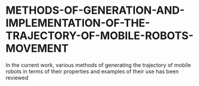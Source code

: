 # METHODS-OF-GENERATION-AND-IMPLEMENTATION-OF-THE-TRAJECTORY-OF-MOBILE-ROBOTS-MOVEMENT
In the current work, various methods of generating the trajectory of mobile robots in terms of their properties and examples of their use has been reviewed
